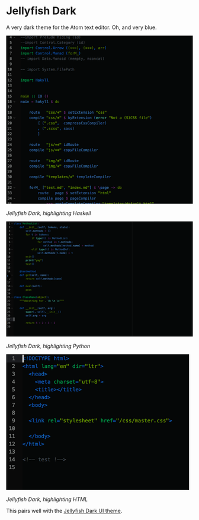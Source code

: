 # Jellyfish Dark

A very dark theme for the Atom text editor.
Oh, and very blue.



![Haskell Demo](https://github.com/fuzzballcat/jellyfish-dark-syntax/raw/master/img/haskell.png)

*Jellyfish Dark, highlighting Haskell*

![Python Demo](https://github.com/fuzzballcat/jellyfish-dark-syntax/raw/master/img/python.png)

*Jellyfish Dark, highlighting Python*

![HTML Demo](https://github.com/fuzzballcat/jellyfish-dark-syntax/raw/master/img/html.png)

*Jellyfish Dark, highlighting HTML*



This pairs well with the [Jellyfish Dark UI theme](https://atom.io/themes/jellyfish-dark-ui).

